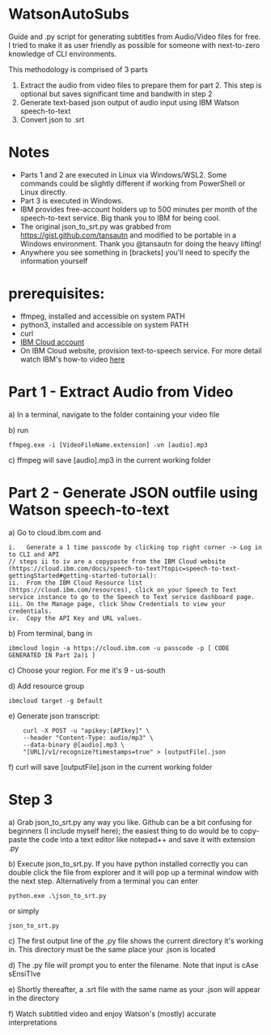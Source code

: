 # WatsonAutoSubs
Guide and .py script for generating subtitles from Audio/Video files for free. I tried to make it as user friendly as possible for someone with next-to-zero knowledge of CLI environments. 

This methodology is comprised of 3 parts
1. Extract the audio from video files to prepare them for part 2. This step is optional but saves significant time and bandwith in step 2
2. Generate text-based json output of audio input using IBM Watson speech-to-text
3. Convert json to .srt

# Notes
- Parts 1 and 2 are executed in Linux via Windows/WSL2. Some commands could be slightly different if working from PowerShell or Linux directly.
- Part 3 is executed in Windows.
- IBM provides free-account holders up to 500 minutes per month of the speech-to-text service. Big thank you to IBM for being cool. 
- The original json_to_srt.py was grabbed from https://gist.github.com/tansautn and modified to be portable in a Windows environment. Thank you @tansautn for doing the heavy lifting!
- Anywhere you see something in [brackets] you'll need to specify the information yourself

# prerequisites:
- ffmpeg, installed and accessible on system PATH
- python3, installed and accessible on system PATH
- curl
- [IBM Cloud account](https://cloud.ibm.com)
- On IBM Cloud website, provision text-to-speech service. For more detail watch IBM's how-to video [here](https://cloud.ibm.com/docs/speech-to-text?topic=speech-to-text-gettingStarted#getting-started-tutorial)

# Part 1 - Extract Audio from Video
a) In a terminal, navigate to the folder containing your video file

b) run

	ffmpeg.exe -i [VideoFileName.extension] -vn [audio].mp3

c) ffmpeg will save [audio].mp3 in the current working folder

# Part 2 - Generate JSON outfile using Watson speech-to-text
a) Go to cloud.ibm.com and 

    i.   Generate a 1 time passcode by clicking top right corner -> Log in to CLI and API
    // steps ii to iv are a copypaste from the IBM Cloud website (https://cloud.ibm.com/docs/speech-to-text?topic=speech-to-text-gettingStarted#getting-started-tutorial):
    ii.  From the IBM Cloud Resource list (https://cloud.ibm.com/resources), click on your Speech to Text service instance to go to the Speech to Text service dashboard page.
    iii. On the Manage page, click Show Credentials to view your credentials.
    iv.  Copy the API Key and URL values.

b) From terminal, bang in

	ibmcloud login -a https://cloud.ibm.com -u passcode -p [ CODE GENERATED IN Part 2a)i ]

c) Choose your region. For me it's 9 - us-south

d) Add resource group

	ibmcloud target -g Default

e) Generate json transcript:

        curl -X POST -u "apikey:[APIkey]" \
        --header "Content-Type: audio/mp3" \ 
        --data-binary @[audio].mp3 \ 
        "[URL]/v1/recognize?timestamps=true" > [outputFile].json
	
f) curl will save [outputFile].json in the current working folder

# Step 3
a) Grab json_to_srt.py any way you like. Github can be a bit confusing for beginners (I include myself here); the easiest thing to do would be to copy-paste the code into a text editor like notepad++ and save it with extension .py

b) Execute json_to_srt.py. If you have python installed correctly you can double click the file from explorer and it will pop up a terminal window with the next step. Alternatively from a terminal you can enter 

	python.exe .\json_to_srt.py
or simply 

	json_to_srt.py
	
c) The first output line of the .py file shows the current directory it's working in. This directory must be the same place your .json is located

d) The .py file will prompt you to enter the filename. Note that input is cAse sEnsiTIve

e) Shortly thereafter, a .srt file with the same name as your .json will appear in the directory

f) Watch subtitled video and enjoy Watson's (mostly) accurate interpretations
